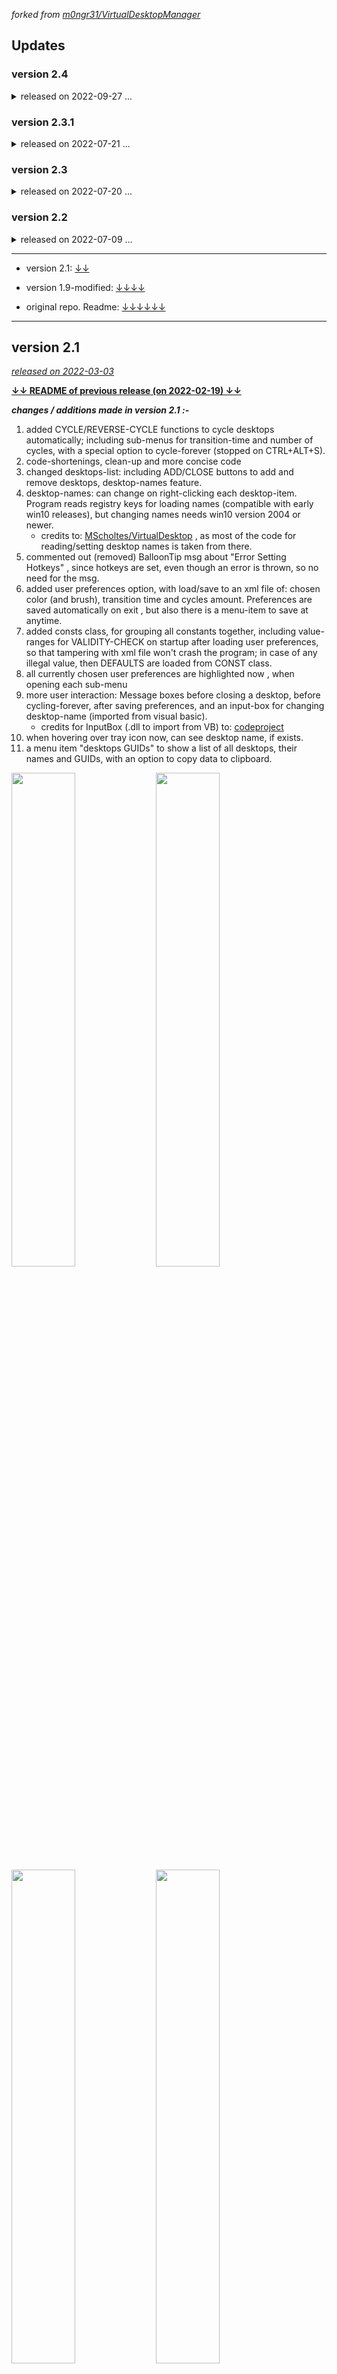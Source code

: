 _forked from [m0ngr31/VirtualDesktopManager](https://github.com/m0ngr31/VirtualDesktopManager "")_


## Updates ##



### version 2.4 ###  
<details>
<summary> released on 2022-09-27 ... </summary>
	
* a workaround to override default windows combination: Ctrl+Winkey+Right/Left, and also touchpad 4-finger-swipe Right/Left using [AutoHotkey.dll](https://github.com/HotKeyIt/ahkdll-v1-release/tree/master/Win32w) script which runs on program load, and uses compiled binaries from [MScholtes/VirtualDesktop](https://github.com/MScholtes/VirtualDesktop)
  <details>
    <summary> (more details ...) </summary>
	
    - use Ctrl+Alt+Shift+S at anytime to toggle this override on/off
    - this override enables desktops wraping/cycling when reaching edges (this is the purpose of it)
    - the reason for using external binaries and not the C# code itself to move to desktops, is that I'm new to AHK scripts and couldn't find a way to make script interact with C# code (and vice versa); would be happy for suggestions on how to do it.
  </details>
  
* major (and pretty useful) updates to Data sub-menu:-
  - "list all browsers' URLs" option, with an option to copy to clipboard a list of all tabs and their URLs
    <details>
    <summary> (more details ...) </summary>
	
	- supports Firefox, Chrome, MSEdge & I.E.
	- uses SHDocVw (for I.E.)  &  UIAutomationCore.dll (for the rest)
	- UIAutomationCore method, basically traverses the UI tree of each browser looking for the tabs list; therefore, it may not work on future versions if changes happen to UI.
	- UIAutomationCore method, also depends that names of some UI elements are in English, so localized versions of the browsers might break it.
	- was tested & working on the ENGLISH-language versions of: chrome (v105.0.5195.127_64-bit), firefox (v105.0_64-bit), msedge (v105.0.1343.42_64-bit), I.E. (v11.00.19041.1566, on win10_20H2)
    </details>
    
  - "Export URLs", same as list URLs , but exports them to an HTML file which has clickable links
  - "list all open folders", lists all open folders' full paths, with an option to copy to clipboard
  - "Export Folders", same as the above, but saves the full paths to a BATCH file which opens all folders when run
  - "Export All Data" was updated to include also URLs list & folders list from the above items
  - "Screenshot Current" which takes a screenshot(s) of current desktop and saves to image file(s)
  - "Screenshot All" which takes screenshots of all desktops and saves all of them
  - updated default filename for all "Export"-items above to include current date-time
  - icons to all items ( from [icons8](https://icons8.com "") )
* Panic! item in data menu, which quickly does all the exports and screenshots mentioned above, to a default directory (on User's Desktop) with minimal prompts
* in "About" dialog, added Hotkeys button which opens a message-box with Hotkeys list information.
* more organized and concise code (Functions.cs file which separates extra classes from Form1.cs)

<div align="center">
<img src="https://user-images.githubusercontent.com/48130426/192449839-9d781691-9af8-47c3-b1f8-8685d4705d8d.png" width=50% height=50% align="center">
</div>

</details>

### version 2.3.1 ###	
<details>
<summary> released on 2022-07-21 ... </summary>
	
* minor 'cosmetic' changes: added two submenus: 'cycling' & 'data', to group together similar items and make main-menu more compact
  
<div align="center">
<img src="https://user-images.githubusercontent.com/48130426/180141305-0b4c79b7-508b-43c3-b179-7b8192e902a0.png" width=50% height=50% align="center">
</div>

</details>

### version 2.3 ###
<details>
<summary> released on 2022-07-20 ... </summary>
	
* new icons in main-menu ; mostly from: [icons8](https://icons8.com "")
* splash screen option, to show desktop# & title for a couple of seconds, when desktop is changed
  - note that it is automatically de-activated before cycle / rev-cycle (because of conflict in 'timers')
* "list windows" feature , to list all open windows (their handles & titles) in the CURRENT desktop ; can copy data to clipboard as in 'desktops GUIDs' from before
* "export data" feature, to save a text file with all desktop data: titles, GUIDs, and a windows-list per each desktop (could be useful to help restore open windows, when sudden restart for example;  manually!)
* descriptive tooltips for main-menu
* "About" dialog  

<div align="center">
<img src="https://user-images.githubusercontent.com/48130426/180053663-4c6b4762-0a4b-4366-aa89-629850e00f74.png" width=50% height=50% align="center">
</div>

</details>

### version 2.2 ###
<details>
<summary> released on 2022-07-09 ... </summary>
	
* new menu-items in desktops-list: 
  - "Close All" to close all desktops at once
  - "Add Multiple" to add as many desktops as user enters [range: 1 to 10]			
* some minor UI improvements in desktops-list: new icons, tooltips ...
* minor code clean-up / order  

</details>

------------------------------------------------------------


* version 2.1:	[↓↓](#version-21)

* version 1.9-modified:	 [↓↓↓↓](#a-modified-version-19)

* original repo. Readme:	[↓↓↓↓↓↓](#-original-readme-)



------------------------------------------------------------


## version 2.1 ##
<u>_released on 2022-03-03_</u>


[__↓↓ README of previous release (on 2022-02-19) ↓↓__](#a-modified-version-19)



___changes / additions made in version 2.1 :-___

1. added CYCLE/REVERSE-CYCLE functions to cycle desktops automatically; including sub-menus for transition-time and number of cycles, with a special option to cycle-forever (stopped on CTRL+ALT+S).
2. code-shortenings, clean-up and more concise code
3. changed desktops-list: including ADD/CLOSE buttons to add and remove desktops, desktop-names feature.
4. desktop-names: can change on right-clicking each desktop-item. Program reads registry keys for loading names (compatible with early win10 releases), but changing names needs win10 version 2004 or newer.
	+ credits to:  [MScholtes/VirtualDesktop](https://github.com/MScholtes/VirtualDesktop "") , as most of the code for reading/setting desktop names is taken from there.
5. commented out (removed) BalloonTip msg about "Error Setting Hotkeys" , since hotkeys are set, even though an error is thrown, so no need for the msg.
6. added user preferences option, with load/save to an xml file of: chosen color (and brush), transition time and cycles amount. Preferences are saved automatically on exit , but also there is a menu-item to save at anytime.
7. added consts class, for grouping all constants together, including value-ranges for VALIDITY-CHECK on startup after loading user preferences, so that tampering with xml file won't crash the program; in case of any illegal value, then DEFAULTS are loaded from CONST class.
8. all currently chosen user preferences are highlighted now , when opening each sub-menu
9. more user interaction: Message boxes before closing a desktop, before cycling-forever, after saving preferences, and an input-box for changing desktop-name (imported from visual basic).
	+ credits for InputBox (.dll to import from VB) to:  [codeproject](https://www.codeproject.com/articles/32573/exposing-vb-inputbox-dialog-to-c-code "")
10. when hovering over tray icon now, can see desktop name, if exists.
11. a menu item "desktops GUIDs" to show a list of all desktops, their names and GUIDs, with an option to copy data to clipboard.
 
 
<img src="https://user-images.githubusercontent.com/48130426/156536171-2fa37465-09cf-4cd7-9ffe-a33b99ee5bc7.png" width=45% height=45%> <img src="https://user-images.githubusercontent.com/48130426/156536178-7c366275-22b7-44e3-ac9e-da2db925e810.png" width=45% height=45%> <img src="https://user-images.githubusercontent.com/48130426/156536180-ec773f0f-13e3-4afa-84f6-8625a72066e6.png" width=45% height=45%> <img src="https://user-images.githubusercontent.com/48130426/156536183-cd512d37-0361-4c66-8809-e7ac373e32c0.png" width=45% height=45%> <img src="https://user-images.githubusercontent.com/48130426/156536185-1a0f0ec8-189c-4af8-b273-2b7f71b4dec0.png" width=45% height=45%>



------------------------------------------------------------

## a modified version 1.9 ##
<u>_released on 2022-02-19_</u>


[__↓ original repo. README (as of 2022-02-19) ↓__](#-original-readme-)


___changes / additions made in this modification:-___

1. changes to tray icon visibility / appearance: background colors, font size (bigger), and more visible numbers; Because of these changes, tray-icon was restricted back to 1-9 desktops only, and after the 9th desktop a "+" sign will appear instead (no crashing)
2. clean-up of Resources folder of unused icons
3. added a function on LEFT-mouse click on tray icon >> move to next desktop (by numerical order), and if holding SHIFT along with click >> move to previous desktop
4. added two context-menu items: NEXT , PREVIOUS that do the above functionalities in (3.)
5. added desktops'-list sub-menu: to go to each desktop by a single click on its number
6. added (Desktop Number) shown when mouse-hovering over tray icon (useful when more than 9 desktops)
7. added colors' palette (~ 14 options) to choose from to change tray-icon's background color, or make it transparent.


<img src="https://user-images.githubusercontent.com/48130426/154814650-32d65f4c-b4b0-45a1-8d98-b31df779d4fb.png" width=45% height=45%> <img src="https://user-images.githubusercontent.com/48130426/154814667-1013a978-b1e7-47da-97c4-b349f1145f48.png" width=45% height=45%> <img src="https://user-images.githubusercontent.com/48130426/154814673-8701f934-b859-4e3f-ac6d-445acac9a47b.png" width=45% height=45%>

------------------------------------------------------------

## ↓ original README ↓ ##

VirtualDesktopManager
======
About
------------------------
This program was made for people who are using Windows 10's built-in Virtual Desktops, but who don't like the default key-binding, don't like how you can't cycle through your desktops (If you are on your last one you don't want to hotkey over to the first one 8 times), and don't like not knowing what desktop # they are on.

Install
------------------------
There is no installation. Just download the .zip from the Releases, extract it and then run VirtualDesktopManager.exe.

You can use Task Scheduler to make it launch when you login so you don't have to launch it manually every reboot.

Usage
------------------------

You can continue to use the default hotkey to change desktops (Ctrl+Win+Left/Right), but you won't get any of the benefit of the program except knowing which desktop you are on. 

I have added a listener to the hotkey of Ctrl+Alt+Left/Right. With this hotkey, you can cycle through your virtual desktops. If this hotkey doesn't work on your system (Intel utility already uses it), you can open up the settings and select the alternate hotkey (Shift+Alt+Left/Right).

As of v1.5.0, you are no longer limited to 9 desktops. The icon will automatically update up to 999 desktops (can you handle that many?).


Limitations
------------------------
 * <s>Due to not wanting to make lots of tray icons, this program only supports up to 9 virtual desktops (it will crash if you go above that).</s>
 * If you try switch between desktops too quickly, windows on different desktops will try to gain focus (you'll see what I mean when you try it out).
 * It needs more testing to see how well it will handle suspend/hibernation events.
 * You will need to relaunch the program if explorer.exe crashes.
 * <s>Hotkeys are statically coded in, so if you want to configure them, you'll have to modify the source.</s>
 * <s>It doesn't handle it very well when you add or create virtual desktops while it's running. You'll need to relaunch it.</s>

I'm trying to work on these issues, but if you have a solution, just throw in a PR and I'll take a look.

